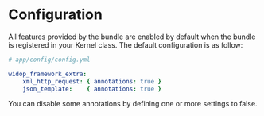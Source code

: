 # Configuration

All features provided by the bundle are enabled by default when the bundle is registered in your Kernel class.
The default configuration is as follow:

``` yaml
# app/config/config.yml

widop_framework_extra:
    xml_http_request: { annotations: true }
    json_template:    { annotations: true }
```

You can disable some annotations by defining one or more settings to false.
